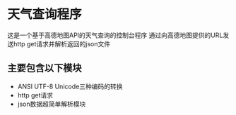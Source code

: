 # 天气查询程序

这是一个基于高德地图API的天气查询的控制台程序
通过向高德地图提供的URL发送http get请求并解析返回的json文件

## 主要包含以下模块

* ANSI UTF-8 Unicode三种编码的转换
* http get请求
* json数据超简单解析模块

